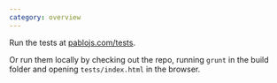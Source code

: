 ```yaml
---
category: overview
---
```


Run the tests at [pablojs.com/tests](http://pablojs.com/tests).

Or run them locally by checking out the repo, running `grunt` in the build folder and opening `tests/index.html` in the browser.  
